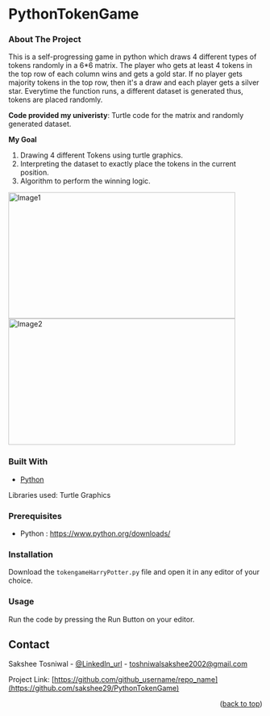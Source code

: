 # PythonTokenGame


<!-- ABOUT THE PROJECT -->
### About The Project

This is a self-progressing game in python which draws 4 different types of tokens randomly in a 6*6 matrix. The player who gets at least 4 tokens in the top row of each column wins and gets a gold star. If no player gets majority tokens in the top row, then it's a draw and each player gets a silver star.
Everytime the function runs, a different dataset is generated thus, tokens are placed randomly.

**Code provided my univeristy**: Turtle code for the matrix and randomly generated dataset.

**My Goal**
1. Drawing 4 different Tokens using turtle graphics.
2. Interpreting the dataset to exactly place the tokens in the current position. 
3. Algorithm to perform the winning logic. 
<!-- 
[![Program Screen Shot][program-screenshot1]] [![Program Screen Shot][program-screenshot2]] -->
<img src="https://github.com/sakshee29/PythonTokenGame/blob/main/pythongame.png" alt="Image1" width="450" height="250"/> <img src="https://github.com/sakshee29/PythonTokenGame/blob/main/pythongame2.png" alt="Image2" width="450" height="250"/>

### Built With

* [Python](https://www.python.org/)

Libraries used: Turtle Graphics 

### Prerequisites

* Python : https://www.python.org/downloads/

### Installation

Download the `tokengameHarryPotter.py` file and open it in any editor of your choice.

<!-- USAGE EXAMPLES -->
### Usage

Run the code by pressing the Run Button on your editor.


<!-- CONTACT -->
## Contact

Sakshee Tosniwal - [@LinkedIn_url](https://www.linkedin.com/in/sakshee-tosniwal-32a0a8188/) - toshniwalsakshee2002@gmail.com

Project Link: [https://github.com/github_username/repo_name](https://github.com/sakshee29/PythonTokenGame)

<p align="right">(<a href="#top">back to top</a>)</p>



<!-- IMAGES -->
[program-screenshot1]: pythongame.png
[program-screenshot2]: pythongame2.png
